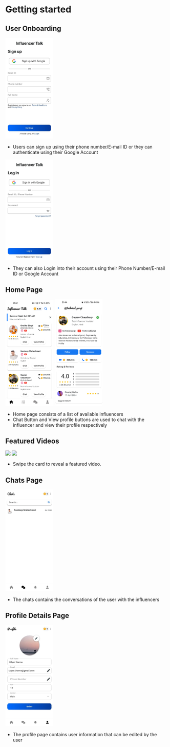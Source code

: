 # Getting started

## User Onboarding

<img src="sign up.jpg" width=150 >

* Users can sign up using their phone number/E-mail ID or they can authenticate using their Google Account

<img src="log in.jpg" width=150 >

* They can also Login into their account using their Phone Number/E-mail ID or Google Account


## Home Page

<img src="home page.jpg" width=150 >
<img src="image.png" width=150 >

* Home page consists of a list of available influencers
* Chat Button and View profile buttons are used to chat with the influencer and view their profile respectively

## Featured Videos

<img src="../image-17.png" width=150 >
<img src="../image-18.png" width=150 >

* Swipe the card to reveal a featured video.

## Chats Page

<img src="chats.jpg" width=150 >

* The chats contains the conversations of the user with the influencers


## Profile Details Page

<img src="profile.jpg" width=150 >

* The profile page contains user information that can be edited by the user


